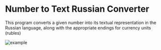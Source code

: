 # Number to Text Russian Converter

This program converts a given number into its textual representation in the Russian language, along with the appropriate endings for currency units (rubles)

![example](https://goo.su/sgyhU)
